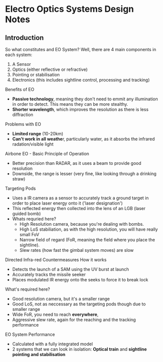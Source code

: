 # Electro Optics Systems Design Notes

## Introduction

So what constitutes and EO System? Well, there are 4 main components in each system:

1. A Sensor
2. Optics (either reflective or refractive)
3. Pointing or stabilisation
4. Electronics (this includes sightline control, processing and tracking)

Benefits of EO
- **Passive technology**, meaning they don't need to emmit any illumination in order to detect. This means they can be more stealthy.
- **Shorter wavelength**, which improves the resolution as there is less diffraction

Problems with EO
- **Limited range** (10-20km)
- **Can't work in all weathe**r, particularly water, as it absorbs the infrared radation/visible light

Airbone EO - Basic Principle of Operation
- Better precision than RADAR, as it uses a beam to provide good resolution
- Downside, the range is lesser (very fine, like looking through a drinking straw)

Targeting Pods
- Uses a IR camera as a sensor to accurately track a ground target in order to place laser energy onto it ('laser designation')
- This reflected energy then collected into the lens of an LGB (laser guided bomb)
- Whats requried here?
    - High Resolution camera,  because you're dealing with bombs. 
    - High LoS stabiliation, as with the high resolution, you will have really small FoV   
    - Narrow field of regard (FoR, meaning the field where you place the sightline). 
    - Slew rates (how fast the gimbal system moves) are slow

Directed Infra-red Countermeasures
How it works
- Detects the launch of a SAM using the UV burst at launch
- Accurately tracks the missile seeker
- Places modulated IR energy onto the seeks to force it to break lock

What's required here?
- Good resolution camera, but it's a smaller range
- Good LoS, not as neccessary as the targeting pods though due to smaller range
- Wide FoR, you need to reach **everywhere**,
- Aggressive slew rate, again for the reaching and the tracking performance

EO System Performance
- Calculated with a fully integrated model
- 2 systems that we can look in isolation: **Optical train** and **sightline pointing and stabilisation**

